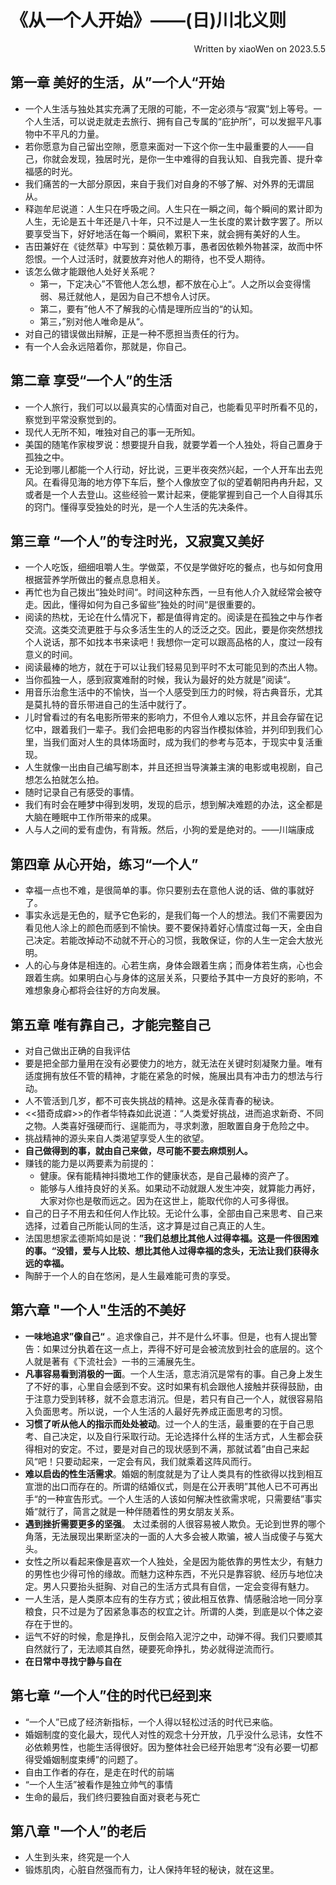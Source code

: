 # 《从一个人开始》——(日)川北义则  
<p align="right">Written by xiaoWen on 2023.5.5</p>

## 第一章 美好的生活，从”一个人“开始
- 一个人生活与独处其实充满了无限的可能，不一定必须与“寂寞”划上等号。一个人生活，可以说走就走去旅行、拥有自己专属的“庇护所”，可以发掘平凡事物中不平凡的力量。
- 若你愿意为自己留出空隙，愿意来面对一下这个你一生中最重要的人——自己，你就会发现，独居时光，是你一生中难得的自我认知、自我完善、提升幸福感的时光。
- 我们痛苦的一大部分原因，来自于我们对自身的不够了解、对外界的无谓屈从。
- 释迦牟尼说道：人生只在呼吸之间。人生只在一瞬之间，每个瞬间的累计即为人生，无论是五十年还是八十年，只不过是人一生长度的累计数字罢了。所以要享受当下，好好地活在每一个瞬间，累积下来，就会拥有美好的人生。
- 吉田兼好在《徒然草》中写到：莫依赖万事，愚者因依赖外物甚深，故而中怀怨恨。一个人过活时，就要放弃对他人的期待，也不受人期待。
- 该怎么做才能跟他人处好关系呢？
     - 第一，下定决心”不管他人怎么想，都不放在心上“。人之所以会变得懦弱、易迁就他人，是因为自己不想令人讨厌。
     - 第二，要有”他人不了解我的心情是理所应当的“的认知。
     - 第三，”别对他人唯命是从“。
- 对自己的错误做出辩解，正是一种不愿担当责任的行为。
- 有一个人会永远陪着你，那就是，你自己。
## 第二章 享受“一个人”的生活
- 一个人旅行，我们可以以最真实的心情面对自己，也能看见平时所看不见的，察觉到平常没察觉到的。
- 现代人无所不知，唯独对自己的事一无所知。
- 美国的随笔作家梭罗说：想要提升自我，就要学着一个人独处，将自己置身于孤独之中。
- 无论到哪儿都能一个人行动，好比说，三更半夜突然兴起，一个人开车出去兜风。在看得见海的地方停下车后，整个人像放空了似的望着朝阳冉冉升起，又或者是一个人去登山。这些经验一累计起来，便能掌握到自己一个人自得其乐的窍门。懂得享受独处的时光，是一个人生活的先决条件。
## 第三章 “一个人”的专注时光，又寂寞又美好
- 一个人吃饭，细细咀嚼人生。学做菜，不仅是学做好吃的餐点，也与如何食用根据营养学所做出的餐点息息相关。
- 再忙也为自己拨出“独处时间“。时间这种东西，一旦有他人介入就经常会被夺走。因此，懂得如何为自己多留些”独处的时间“是很重要的。
- 阅读的热枕，无论在什么情况下，都是值得肯定的。阅读是在孤独之中与作者交流。这类交流更胜于与众多活生生的人的泛泛之交。因此，要是你突然想找个人说话，那不如找本书来读吧！我想你一定可以跟高品格的人，度过一段有意义的时间。
- 阅读最棒的地方，就在于可以让我们轻易见到平时不太可能见到的杰出人物。
- 当你孤独一人，感到寂寞难耐的时候，我认为最好的处方就是”阅读“。
- 用音乐治愈生活中的不愉快，当一个人感受到压力的时候，将古典音乐，尤其是莫扎特的音乐带进自己的生活中就行了。
- 儿时曾看过的有名电影所带来的影响力，不但令人难以忘怀，并且会存留在记忆中，跟着我们一辈子。我们会把电影的内容当作模拟体验，并列印到我们心里，当我们面对人生的具体场面时，成为我们的参考与范本，于现实中复活重现。
- 人生就像一出由自己编写剧本，并且还担当导演兼主演的电影或电视剧，自己想怎么拍就怎么拍。
- 随时记录自己有感受的事情。
- 我们有时会在睡梦中得到发明，发现的启示，想到解决难题的办法，这全都是大脑在睡眠中工作所带来的成果。
- 人与人之间的爱有虚伪，有背叛。然后，小狗的爱是绝对的。——川端康成
## 第四章 从心开始，练习“一个人”
- 幸福一点也不难，是很简单的事。你只要别去在意他人说的话、做的事就好了。
- 事实永远是无色的，赋予它色彩的，是我们每一个人的想法。我们不需要因为看见他人涂上的颜色而感到不愉快。要不要保持着好心情度过每一天，全由自己决定。若能改掉动不动就不开心的习惯，我敢保证，你的人生一定会大放光明。
- 人的心与身体是相连的。心若生病，身体会跟着生病；而身体若生病，心也会跟着生病。如果明白心与身体的这层关系，只要给予其中一方良好的影响，不难想象身心都将会往好的方向发展。
## 第五章 唯有靠自己，才能完整自己
- 对自己做出正确的自我评估
- 要是把全部力量用在没有必要使力的地方，就无法在关键时刻凝聚力量。唯有适度拥有放任不管的精神，才能在紧急的时候，施展出具有冲击力的想法与行动。
- 人不管活到几岁，都不可丧失挑战的精神。这是永葆青春的秘诀。
- <<猎奇成癖>>的作者华特森如此说道：“人类爱好挑战，进而追求新奇、不同之物。人类喜好强硬而行、逞能而为，寻求刺激，胆敢置自身于危险之中。
- 挑战精神的源头来自人类渴望享受人生的欲望。
- **自己做得到的事，就由自己来做，尽可能不要去麻烦别人。**
- 赚钱的能力是以两要素为前提的：
  - 健康。保有能精神抖擞地工作的健康状态，是自己最棒的资产了。
  - 能够与人维持良好的关系。如果动不动就跟人发生冲突，就算能力再好，大家对你也是敬而远之。因为在这世上，能取代你的人可多得很。
- 自己的日子不用去和任何人作比较。无论什么事，全部由自己来思考、自己来选择，过着自己所能认同的生活，这才算是过自己真正的人生。
- 法国思想家孟德斯鸠如是说：**”我们总想比其他人过得幸福。这是一件很困难的事。“没错，爱与人比较、想比其他人过得幸福的念头，无法让我们获得永远的幸福。**
- 陶醉于一个人的自在悠闲，是人生最难能可贵的享受。 
## 第六章 "一个人"生活的不美好
- **一味地追求”像自己“** 。追求像自己，并不是什么坏事。但是，也有人提出警告：如果过分执着在这一点上，弄得不好可是会被流放到社会的底层的。这个人就是著有《下流社会》一书的三浦展先生。
- **凡事容易看到消极的一面**。一个人生活，意志消沉是常有的事。自己身上发生了不好的事，心里自会感到不安。这时如果有机会跟他人接触并获得鼓励，由于注意力受到转移，就不会意志消沉。但是，若只有自己一个人，就很容易陷入负面思考。所以说，一个人生活的人最好先养成正面思考的习惯。
- **习惯了听从他人的指示而处处被动**。过一个人的生活，最重要的在于自己思考、自己决定，以及自行采取行动。无论选择什么样的生活方式，人生都会获得相对的安定。不过，要是对自己的现状感到不满，那就试着”由自己来起风“吧！只要动起来，一定会有风，我们就乘着这阵风而行。
- **难以启齿的性生活需求**。婚姻的制度就是为了让人类具有的性欲得以找到相互宣泄的出口而存在的。所谓的结婚仪式，则是在公开表明”其他人已不可再出手“的一种宣告形式。一个人生活的人该如何解决性欲需求呢，只需要结”事实婚“就行了，简言之就是一种伴随着性的男女朋友关系。
- **遇到挫折需要更多的坚强**。 太过柔弱的人很容易被人欺负。无论到世界的哪个角落，无法展现出果断坚决的一面的人大多会被人欺骗，被人当成傻子与冤大头。
- 女性之所以看起来像是喜欢一个人独处，全是因为能依靠的男性太少，有魅力的男性也少得可怜的缘故。而魅力这种东西，不光只是靠容貌、经历与地位决定。男人只要抬头挺胸、对自己的生活方式具有自信，一定会变得有魅力。
- 一人生活，是人类原本应有的生存方式；彼此相互依靠、情感融洽地一同分享粮食，只不过是为了因紧急事态的权宜之计。所谓的人类，到底是以个体之姿存在于世的。
- 运气不好的时候，愈是挣扎，反倒会陷入泥泞之中，动弹不得。我们只要顺其自然就行了，无法顺其自然，硬要死命挣扎，势必就得逆流而行。
- **在日常中寻找宁静与自在**

## 第七章 “一个人”住的时代已经到来
- “一个人”已成了经济新指标，一个人得以轻松过活的时代已来临。
- 婚姻制度的变化最大，现代人对性的观念十分开放，几乎没什么忌讳，女性不必依赖男性，也能生活得很好。因为整体社会已经开始思考“没有必要一切都得受婚姻制度束缚”的问题了。
- 自由工作者的存在，是走在时代的前端
- “一个人生活”被看作是独立帅气的事情
- 生命的最后，我们终归要独自面对衰老与死亡
## 第八章 "一个人”的老后
- 人生到头来，终究是一个人
- 锻炼肌肉，心脏自然强而有力，让人保持年轻的秘诀，就在这里。
